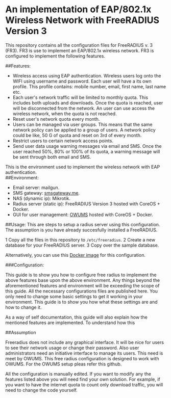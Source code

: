 # An implementation of EAP/802.1x Wireless Network with FreeRADIUS Version 3

This repository contains all the configuration files for FreeRADIUS v. 3 (FR3). FR3 is use to implement an EAP/802.1x wireless network. FR3 is configured to implement the following features. 

##Features:
* Wireless access using EAP authentication. Wireless users log onto the WIFI using username and password. Each user will have a its own profile. This profile contains: mobile number, email, first name, last name etc.   
* Each user's network traffic will be limited to monthly quota. This includes both uploads and downloads. Once the quota is reached, user will be disconnected from the network. An user can use access the wireless network, when the quota is not reached.
* Reset user's network quota every month.
* Users can be managed via user groups. This means that the same network policy can be applied to a group of users. A network policy could be like, 50 G of quota and reset on 3rd of every month.
* Restrict users to certain network access points.
* Send user data usage warning messages via email and SMS. Once the user reached 50%, 80% or 100% of its quota, a warning message will be sent through both email and SMS.

This is the environment used to implement the wireless network with EAP authentication.  
##Environment: 
* Email server:  mailgun.
* SMS gateway: [smsgateway.me](smsgateway.me). 
* NAS (dynamic ip): Mikrotik.
* Radius server (static ip): FreeRADIUS Version 3 hosted with CoreOS + Docker.
* GUI for user management: [OWUMS](https://github.com/openwisp/OpenWISP-User-Management-System/wiki) hosted with CoreOS + Docker.

##Usage:
This are steps to setup a radius server using this configuration. The assumption is you have already succesfully installed a FreeRADIUS. 

1 Copy all the files in this repository to `/etc/freeradius`.
 2 Create a new database for your FreeRADIUS server.
3 Copy over the sample database.  

Alternatively, you can use this [Docker image](https://hub.docker.com/u/zhex900/) for this configuration.

###Configuration:
  
This guide is to show you how to configure free radius to implement the above features base upon the above environment. Any things beyond the aforementioned features and environment will be exceeding the scope of this guide. All the necessary configurations files are published here. You only need to change some basic settings to get it working in your environment. This guide is to show you how what these settings are and how to change it.

As a way of self documentation, this guide will also explain how the mentioned features are implemented. To understand how this

##Assumption


Freeradius does not include any graphical interface. It will be nice for users to see their network usage or change their password. Also user administrators need an initiative interface to manage its users. This need is meet by OWUMS. This free radius configuration is designed to work with OWUMS. For the OWUMS setup pleas refer this github. 

All the configuration is manually edited. If you want to modify any the features listed above you will need find your own solution. For example, if you want to have the internet quota to count only download traffic, you will need to change the code yourself. 

